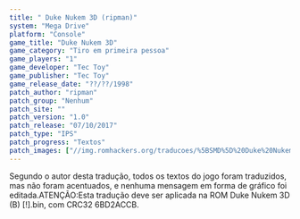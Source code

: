 ```yaml
---
title: " Duke Nukem 3D (ripman)"
system: "Mega Drive"
platform: "Console"
game_title: "Duke Nukem 3D"
game_category: "Tiro em primeira pessoa"
game_players: "1"
game_developer: "Tec Toy"
game_publisher: "Tec Toy"
game_release_date: "??/??/1998"
patch_author: "ripman"
patch_group: "Nenhum"
patch_site: ""
patch_version: "1.0"
patch_release: "07/10/2017"
patch_type: "IPS"
patch_progress: "Textos"
patch_images: ["//img.romhackers.org/traducoes/%5BSMD%5D%20Duke%20Nukem%203D%20-%20ripman%20-%201.png","//img.romhackers.org/traducoes/%5BSMD%5D%20Duke%20Nukem%203D%20-%20ripman%20-%202.png","//img.romhackers.org/traducoes/%5BSMD%5D%20Duke%20Nukem%203D%20-%20ripman%20-%203.png"]
---
```

Segundo o autor desta tradução, todos os textos do jogo foram traduzidos, mas não foram acentuados, e nenhuma mensagem em forma de gráfico foi editada.ATENÇÃO:Esta tradução deve ser aplicada na ROM Duke Nukem 3D (B) [!].bin, com CRC32 6BD2ACCB.